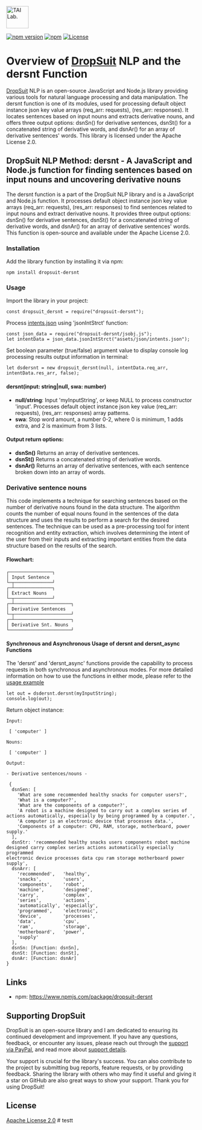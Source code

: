 [<img alt="TAI Lab." width="59px" src="https://github.com/ladooniani/tailab/blob/master/assets/tai_lab_terbinari_cbm_project_logo.png" />](https://github.com/ladooniani/dropsuit#readme)

[![npm version](https://img.shields.io/npm/v/dropsuit-dersnt.svg?style=flat)](https://www.npmjs.com/package/dropsuit-dersnt) [![npm](https://img.shields.io/npm/dt/dropsuit-dersnt.svg?style=flat-square)](https://www.npmjs.com/package/dropsuit-dersnt) [![License](https://img.shields.io/npm/l/dropsuit-dersnt.svg)](https://www.npmjs.com/package/dropsuit-dersnt)

# Overview of [DropSuit](https://github.com/ladooniani/dropsuit#readme) NLP and the dersnt Function

[DropSuit](https://github.com/ladooniani/dropsuit#readme) NLP is an open-source JavaScript and Node.js library providing various tools for natural language processing and data manipulation. The dersnt function is one of its modules, used for processing default object instance json key value arrays (req_arr: requests), (res_arr: responses). It locates sentences based on input nouns and extracts derivative nouns, and offers three output options: dsnSn() for derivative sentences, dsnSt() for a concatenated string of derivative words, and dsnAr() for an array of derivative sentences' words. This library is licensed under the Apache License 2.0.

## DropSuit NLP Method: dersnt - A JavaScript and Node.js function for finding sentences based on input nouns and uncovering derivative nouns

The dersnt function is a part of the DropSuit NLP library and is a JavaScript and Node.js function. It processes default object instance json key value arrays (req_arr: requests), (res_arr: responses) to find sentences related to input nouns and extract derivative nouns. It provides three output options: dsnSn() for derivative sentences, dsnSt() for a concatenated string of derivative words, and dsnAr() for an array of derivative sentences' words. This function is open-source and available under the Apache License 2.0.

### Installation

Add the library function by installing it via npm:

```
npm install dropsuit-dersnt
```

### Usage

Import the library in your project:

```
const dropsuit_dersnt = require("dropsuit-dersnt");

```

Process [intents.json](https://github.com/ladooniani/dropsuit-dersnt/blob/main/test/intents.json) using 'jsonIntStrct' function:

```
const json_data = require("dropsuit-dersnt/jsobj.js");
let intentData = json_data.jsonIntStrct("assets/json/intents.json");
```

Set boolean parameter (true/false) argument value to display console log processing results output information in terminal:

```
let dsdersnt = new dropsuit_dersnt(null, intentData.req_arr, intentData.res_arr, false);
```

#### dersnt(input: string|null, swa: number)

- **null/string**: Input 'myInputString', or keep NULL to process constructor 'input'. Processes default object instance json key value (req_arr: requests), (res_arr: responses) array patterns.
- **swa**: Stop word amount, a number 0-2, where 0 is minimum, 1 adds extra, and 2 is maximum from 3 lists.

#### Output return options:

- **dsnSn()** Returns an array of derivative sentences.
- **dsnSt()** Returns a concatenated string of derivative words.
- **dsnAr()** Returns an array of derivative sentences, with each sentence broken down into an array of words.

### Derivative sentence nouns

This code implements a technique for searching sentences based on the number of derivative nouns found in the data structure. The algorithm counts the number of equal nouns found in the sentences of the data structure and uses the results to perform a search for the desired sentences. The technique can be used as a pre-processing tool for intent recognition and entity extraction, which involves determining the intent of the user from their inputs and extracting important entities from the data structure based on the results of the search.

#### Flowchart:

```
┌────────────────┐
│ Input Sentence
└─┬──────────────┘
┌─┴──────────────┐
│ Extract Nouns
└─┬──────────────┘
┌─┴─────────────────────┐
│ Derivative Sentences
└─┬─────────────────────┘
┌─┴─────────────────────┐
│ Derivative Snt. Nouns
└───────────────────────┘
```

#### Synchronous and Asynchronous Usage of dersnt and dersnt_async Functions

The 'dersnt' and 'dersnt_async' functions provide the capability to process requests in both synchronous and asynchronous modes. For more detailed information on how to use the functions in either mode, please refer to the [usage example](https://github.com/ladooniani/dropsuit-dersnt/blob/main/test/index.test.js)

```
let out = dsdersnt.dersnt(myInputString);
console.log(out);
```

Return object instance:

```
Input:

 [ 'computer' ]

Nouns:

 [ 'computer' ]

Output:

- Derivative sentences/nouns -

 {
  dsnSen: [
    'What are some recommended healthy snacks for computer users?',
    'What is a computer?',
    'What are the components of a computer?',
    'A robot is a machine designed to carry out a complex series of actions automatically, especially by being programmed by a computer.',
    'A computer is an electronic device that processes data.',
    'Components of a computer: CPU, RAM, storage, motherboard, power supply.'
  ],
  dsnStr: 'recommended healthy snacks users components robot machine designed carry complex series actions automatically especially programmed
electronic device processes data cpu ram storage motherboard power supply',
  dsnArr: [
    'recommended',   'healthy',
    'snacks',        'users',
    'components',    'robot',
    'machine',       'designed',
    'carry',         'complex',
    'series',        'actions',
    'automatically', 'especially',
    'programmed',    'electronic',
    'device',        'processes',
    'data',          'cpu',
    'ram',           'storage',
    'motherboard',   'power',
    'supply'
  ],
  dsnSn: [Function: dsnSn],
  dsnSt: [Function: dsnSt],
  dsnAr: [Function: dsnAr]
}

```

## Links

- npm: https://www.npmjs.com/package/dropsuit-dersnt

## Supporting DropSuit

DropSuit is an open-source library and I am dedicated to ensuring its continued development and improvement. If you have any questions, feedback, or encounter any issues, please reach out through the [support via PayPal](https://www.paypal.com/paypalme/dropsuit?country.x=GE&locale.x=en_US), and read more about [support details](https://github.com/ladooniani/dropsuit/blob/main/Support.md).

Your support is crucial for the library's success. You can also contribute to the project by submitting bug reports, feature requests, or by providing feedback. Sharing the library with others who may find it useful and giving it a star on GitHub are also great ways to show your support. Thank you for using DropSuit!

## License

[Apache License 2.0](LICENSE.txt)
#   t e s t t  
 